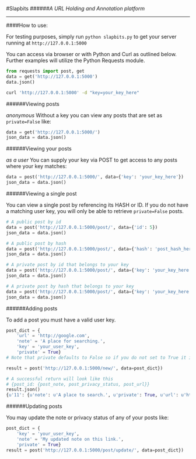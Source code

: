 #Slapbits 
######_A URL Holding and Annotation platform_
***
####How to use:

For testing purposes, simply run `python slapbits.py` to get your server running at `http://127.0.0.1:5000`

You can access via browser or with Python and Curl as outlined below. Further examples will utilize the Python Requests module.
```Python
from requests import post, get
data = get('http://127.0.0.1:5000')
data.json()
```
```Bash
curl 'http://127.0.0.1:5000' -d "key=your_key_here"
```

######Viewing posts 

_anonymous_ Without a key you can view any posts that are set as `private=False` like:
```Python
data = get('http://127.0.0.1:5000/')
json_data = data.json()
```

######Viewing your posts 

_as a user_ You can supply your key via POST to get access to any posts where your key matches:
```Python
data = post('http://127.0.0.1:5000/', data={'key': 'your_key_here'})
json_data = data.json()
```

######Viewing a single post

You can view a single post by referencing its HASH or ID. If you do not have a matching user key, you will only be able to retrieve `private=False` posts.
```Python
# A public post by id
data = post('http://127.0.0.1:5000/post/', data={'id': 5})
json_data = data.json()

# A public post by hash
data = post('http://127.0.0.1:5000/post/', data={'hash': 'post_hash_here'})
json_data = data.json()

# A private post by id that belongs to your key
data = post('http://127.0.0.1:5000/post/', data={'key': 'your_key_here', 'id': 'post_hash_here'})
json_data = data.json()

# A private post by hash that belongs to your key
data = post('http://127.0.0.1:5000/post/', data={'key': 'your_key_here', 'hash': 'post_hash_here'})
json_data = data.json()
```

######Adding posts

To add a post you must have a valid user key.
```Python
post_dict = {
    'url' = 'http://google.com',
    'note' = 'A place for searching.',
    'key' = 'your_user_key',
    'private' = True}
# Note that private defaults to False so if you do not set to True it is visible to all

result = post('http://127.0.0.1:5000/new/', data=post_dict})

# A successful return will look like this
# {post_id: {post_note, post_privacy_status, post_url}}
result.json()
{u'11': {u'note': u'A place to search.', u'private': True, u'url': u'http://google.com/'}} 
```

######Updating posts

You may update the note or privacy status of any of your posts like:
```Python
post_dict = {
    'key' = 'your_user_key',
    'note' = 'My updated note on this link.',
    'private' = True}
result = post('http://127.0.0.1:5000/post/update/', data=post_dict})
```
